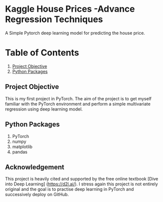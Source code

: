 # Kaggle House Prices -Advance Regression Techniques

A Simple Pytorch deep learning model for predicting the house price.

# Table of Contents
1. [Project Objective](#objective)
2. [Python Packages](#packages)

## Project Objective <a name="p objective"></a>
This is my first project in PyTorch. The aim of the project is to get myself familiar with the PyTorch environment and perform a simple multivariate regression using deep learning model. 

## Python Packages
1. PyTorch
2. numpy
3. matplotlib
4. pandas

## Acknowledgement
This project is heavily cited and supported by the free online textbook [Dive into Deep Learning] (https://d2l.ai/). I stress again this project is not entirely original and the goal is to practise deep learning in PyTorch and successively deploy on GitHub.
